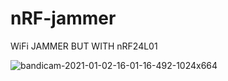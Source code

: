 # nRF-jammer
WiFi JAMMER BUT WITH nRF24L01

![bandicam-2021-01-02-16-01-16-492-1024x664](https://user-images.githubusercontent.com/62047147/183301764-e379e6b7-b3cd-4a5e-b8a9-3163ebefac9c.jpg)
